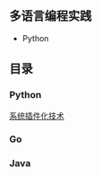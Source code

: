 
## 多语言编程实践
* Python

## 目录
### Python

[系统插件化技术](./python/plugin_system/README.md)
### Go

### Java
